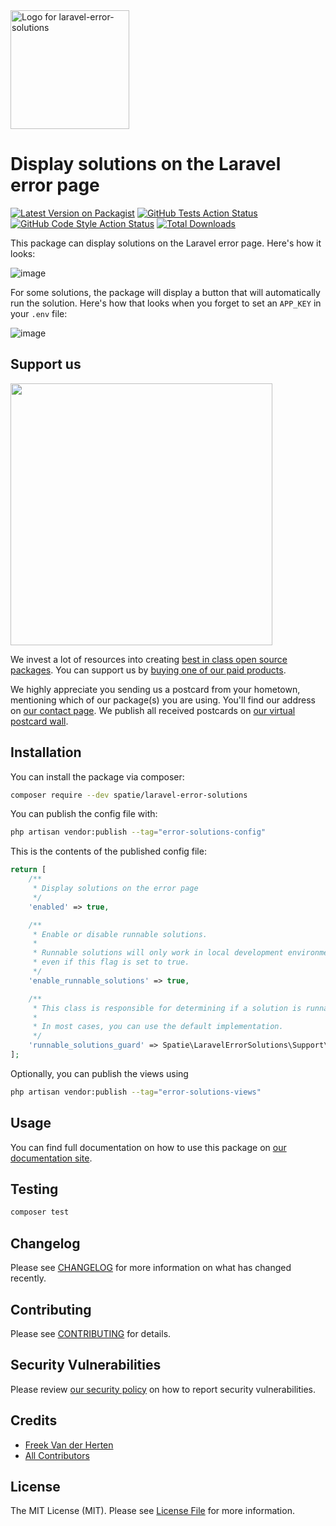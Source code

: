 <div align="left">
    <a href="https://spatie.be/open-source?utm_source=github&utm_medium=banner&utm_campaign=laravel-error-solutions">
      <picture>
        <source media="(prefers-color-scheme: dark)" srcset="https://spatie.be/packages/header/laravel-error-solutions/html/dark.webp">
        <img alt="Logo for laravel-error-solutions" src="https://spatie.be/packages/header/laravel-error-solutions/html/light.webp" height="190">
      </picture>
    </a>

<h1> Display solutions on the Laravel error page</h1>

[![Latest Version on Packagist](https://img.shields.io/packagist/v/spatie/laravel-error-solutions.svg?style=flat-square)](https://packagist.org/packages/spatie/laravel-error-solutions)
[![GitHub Tests Action Status](https://img.shields.io/github/actions/workflow/status/spatie/laravel-error-solutions/run-tests.yml?branch=main&label=tests&style=flat-square)](https://github.com/spatie/laravel-error-solutions/actions?query=workflow%3Arun-tests+branch%3Amain)
[![GitHub Code Style Action Status](https://img.shields.io/github/actions/workflow/status/spatie/laravel-error-solutions/fix-php-code-style-issues.yml?branch=main&label=code%20style&style=flat-square)](https://github.com/spatie/laravel-error-solutions/actions?query=workflow%3A"Fix+PHP+code+style+issues"+branch%3Amain)
[![Total Downloads](https://img.shields.io/packagist/dt/spatie/laravel-error-solutions.svg?style=flat-square)](https://packagist.org/packages/spatie/laravel-error-solutions)
    
</div>

This package can display solutions on the Laravel error page. Here's how it looks:

![image](https://raw.githubusercontent.com/spatie/laravel-error-solutions/main/docs/images/solution.png)

For some solutions, the package will display a button that will automatically run the solution. Here's how that looks when you forget to set an `APP_KEY` in your `.env` file:

![image](https://raw.githubusercontent.com/spatie/laravel-error-solutions/main/docs/images/runnable-solution.png)

## Support us

[<img src="https://github-ads.s3.eu-central-1.amazonaws.com/laravel-error-solutions.jpg?t=1" width="419px" />](https://spatie.be/github-ad-click/laravel-error-solutions)

We invest a lot of resources into creating [best in class open source packages](https://spatie.be/open-source). You can support us by [buying one of our paid products](https://spatie.be/open-source/support-us).

We highly appreciate you sending us a postcard from your hometown, mentioning which of our package(s) you are using. You'll find our address on [our contact page](https://spatie.be/about-us). We publish all received postcards on [our virtual postcard wall](https://spatie.be/open-source/postcards).

## Installation

You can install the package via composer:

```bash
composer require --dev spatie/laravel-error-solutions
```

You can publish the config file with:

```bash
php artisan vendor:publish --tag="error-solutions-config"
```

This is the contents of the published config file:

```php
return [
    /**
     * Display solutions on the error page
     */
    'enabled' => true,

    /**
     * Enable or disable runnable solutions.
     *
     * Runnable solutions will only work in local development environments,
     * even if this flag is set to true.
     */
    'enable_runnable_solutions' => true,

    /**
     * This class is responsible for determining if a solution is runnable.
     *
     * In most cases, you can use the default implementation.
     */
    'runnable_solutions_guard' => Spatie\LaravelErrorSolutions\Support\RunnableSolutionsGuard::class,
];
```

Optionally, you can publish the views using

```bash
php artisan vendor:publish --tag="error-solutions-views"
```

## Usage

You can find full documentation on how to use this package on [our documentation site](https://spatie.be/docs/laravel-error-solutions/v1/introduction).

## Testing

```bash
composer test
```

## Changelog

Please see [CHANGELOG](CHANGELOG.md) for more information on what has changed recently.

## Contributing

Please see [CONTRIBUTING](CONTRIBUTING.md) for details.

## Security Vulnerabilities

Please review [our security policy](../../security/policy) on how to report security vulnerabilities.

## Credits

- [Freek Van der Herten](https://github.com/freekmurze)
- [All Contributors](../../contributors)

## License

The MIT License (MIT). Please see [License File](LICENSE.md) for more information.
